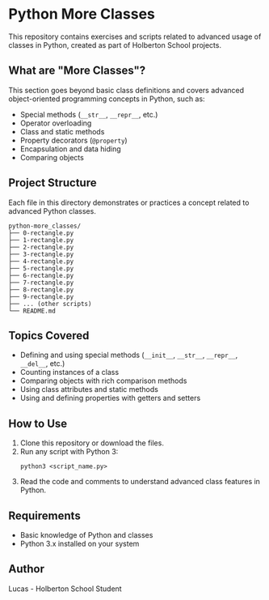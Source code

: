 # Python More Classes

This repository contains exercises and scripts related to advanced usage of classes in Python, created as part of Holberton School projects.

## What are "More Classes"?

This section goes beyond basic class definitions and covers advanced object-oriented programming concepts in Python, such as:
- Special methods (`__str__`, `__repr__`, etc.)
- Operator overloading
- Class and static methods
- Property decorators (`@property`)
- Encapsulation and data hiding
- Comparing objects

## Project Structure

Each file in this directory demonstrates or practices a concept related to advanced Python classes.

```
python-more_classes/
├── 0-rectangle.py
├── 1-rectangle.py
├── 2-rectangle.py
├── 3-rectangle.py
├── 4-rectangle.py
├── 5-rectangle.py
├── 6-rectangle.py
├── 7-rectangle.py
├── 8-rectangle.py
├── 9-rectangle.py
├── ... (other scripts)
└── README.md
```

## Topics Covered

- Defining and using special methods (`__init__`, `__str__`, `__repr__`, `__del__`, etc.)
- Counting instances of a class
- Comparing objects with rich comparison methods
- Using class attributes and static methods
- Using and defining properties with getters and setters

## How to Use

1. Clone this repository or download the files.
2. Run any script with Python 3:
   ```
   python3 <script_name.py>
   ```
3. Read the code and comments to understand advanced class features in Python.

## Requirements

- Basic knowledge of Python and classes
- Python 3.x installed on your system

## Author

Lucas - Holberton School Student
